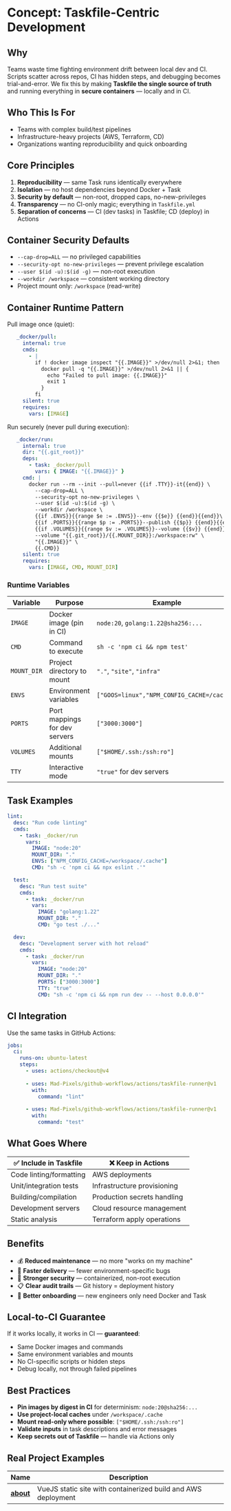 # Concept: Taskfile-Centric Development
## Why
Teams waste time fighting environment drift between local dev and CI. 
Scripts scatter across repos, CI has hidden steps, and debugging becomes trial-and-error. 
We fix this by making **Taskfile the single source of truth** and running everything in **secure containers** — locally and in CI.

## Who This Is For
- Teams with complex build/test pipelines
- Infrastructure-heavy projects (AWS, Terraform, CD)
- Organizations wanting reproducibility and quick onboarding

## Core Principles
1. **Reproducibility** — same Task runs identically everywhere
2. **Isolation** — no host dependencies beyond Docker + Task
3. **Security by default** — non-root, dropped caps, no-new-privileges
4. **Transparency** — no CI-only magic; everything in `Taskfile.yml`
5. **Separation of concerns** — CI (dev tasks) in Taskfile; CD (deploy) in Actions

## Container Security Defaults
- `--cap-drop=ALL` — no privileged capabilities
- `--security-opt no-new-privileges` — prevent privilege escalation
- `--user $(id -u):$(id -g)` — non-root execution
- `--workdir /workspace` — consistent working directory
- Project mount only: `/workspace` (read-write)

## Container Runtime Pattern
Pull image once (quiet):
```yaml
   _docker/pull:
     internal: true
     cmds:
       - |
         if ! docker image inspect "{{.IMAGE}}" >/dev/null 2>&1; then
           docker pull -q "{{.IMAGE}}" >/dev/null 2>&1 || {
             echo "Failed to pull image: {{.IMAGE}}"
             exit 1
           }
         fi
     silent: true
     requires:
       vars: [IMAGE]
```
Run securely (never pull during execution):
```yaml
   _docker/run:
     internal: true
     dir: "{{.git_root}}"
     deps:
       - task: _docker/pull
         vars: { IMAGE: "{{.IMAGE}}" }
     cmd: |
       docker run --rm --init --pull=never {{if .TTY}}-it{{end}} \
         --cap-drop=ALL \
         --security-opt no-new-privileges \
         --user $(id -u):$(id -g) \
         --workdir /workspace \
         {{if .ENVS}}{{range $e := .ENVS}}--env {{$e}} {{end}}{{end}}\
         {{if .PORTS}}{{range $p := .PORTS}}--publish {{$p}} {{end}}{{end}}\
         {{if .VOLUMES}}{{range $v := .VOLUMES}}--volume {{$v}} {{end}}{{end}}\
         --volume "{{.git_root}}/{{.MOUNT_DIR}}:/workspace:rw" \
         "{{.IMAGE}}" \
         {{.CMD}}
     silent: true
     requires:
       vars: [IMAGE, CMD, MOUNT_DIR]
```

### Runtime Variables
| Variable | Purpose | Example |
|---|---|---|
|`IMAGE`|Docker image (pin in CI)|`node:20`, `golang:1.22@sha256:...`|
|`CMD`|Command to execute|`sh -c 'npm ci && npm test'`|
|`MOUNT_DIR`|Project directory to mount|`"."`, `"site"`, `"infra"`|
|`ENVS`|Environment variables|`["GOOS=linux","NPM_CONFIG_CACHE=/cache"]`|
|`PORTS`|Port mappings for dev servers|`["3000:3000"]`|
|`VOLUMES`|Additional mounts|`["$HOME/.ssh:/ssh:ro"]`|
|`TTY`|Interactive mode|`"true"` for dev servers|

## Task Examples
```yaml
lint:
  desc: "Run code linting"
  cmds:
    - task: _docker/run
      vars:
        IMAGE: "node:20"
        MOUNT_DIR: "."
        ENVS: ["NPM_CONFIG_CACHE=/workspace/.cache"]
        CMD: "sh -c 'npm ci && npx eslint .'"

  test:
    desc: "Run test suite"
    cmds:
      - task: _docker/run
        vars:
          IMAGE: "golang:1.22"
          MOUNT_DIR: "."
          CMD: "go test ./..."

  dev:
    desc: "Development server with hot reload"
    cmds:
      - task: _docker/run
        vars:
          IMAGE: "node:20"
          MOUNT_DIR: "."
          PORTS: ["3000:3000"]
          TTY: "true"
          CMD: "sh -c 'npm ci && npm run dev -- --host 0.0.0.0'"
```

## CI Integration
Use the same tasks in GitHub Actions:
```yaml
jobs:
  ci:
    runs-on: ubuntu-latest
    steps:
      - uses: actions/checkout@v4
         
      - uses: Mad-Pixels/github-workflows/actions/taskfile-runner@v1
        with:
          command: "lint"
             
      - uses: Mad-Pixels/github-workflows/actions/taskfile-runner@v1
        with:
          command: "test"
```

## What Goes Where
|✅ Include in Taskfile|❌ Keep in Actions|
|---|---|
|Code linting/formatting|AWS deployments|
|Unit/integration tests|Infrastructure provisioning|
|Building/compilation|Production secrets handling|
|Development servers|Cloud resource management|
|Static analysis|Terraform apply operations|

## Benefits
- 💰 **Reduced maintenance** — no more "works on my machine"
- 🚀 **Faster delivery** — fewer environment-specific bugs
- 🔐 **Stronger security** — containerized, non-root execution
- 📋 **Clear audit trails** — Git history = deployment history
- 🧠 **Better onboarding** — new engineers only need Docker and Task

## Local-to-CI Guarantee
If it works locally, it works in CI — **guaranteed**:
- Same Docker images and commands
- Same environment variables and mounts  
- No CI-specific scripts or hidden steps
- Debug locally, not through failed pipelines

## Best Practices
- **Pin images by digest in CI** for determinism: `node:20@sha256:...`
- **Use project-local caches** under `/workspace/.cache`
- **Mount read-only where possible**: `["$HOME/.ssh:/ssh:ro"]`
- **Validate inputs** in task descriptions and error messages
- **Keep secrets out of Taskfile** — handle via Actions only

## Real Project Examples
| Name | Description |
|---|---|
|**[about](https://github.com/mr-chelyshkin/about)**|VueJS static site with containerized build and AWS deployment|

